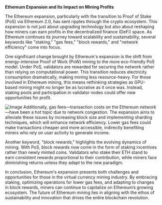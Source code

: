 **Ethereum Expansion and Its Impact on Mining Profits**

The Ethereum expansion, particularly with the transition to Proof of Stake (PoS) via Ethereum 2.0, has sent ripples through the crypto ecosystem. This expansion is not just about upgrading technology but also about reshaping how miners can earn profits in the decentralized finance (DeFi) space. As Ethereum continues its journey toward scalability and sustainability, several keywords like "staking," "gas fees," "block rewards," and "network efficiency" come into focus.

One significant change brought by Ethereum's expansion is the shift from energy-intensive Proof of Work (PoW) mining to the more eco-friendly PoS model. Under PoS, validators are rewarded for securing the network rather than relying on computational power. This transition reduces electricity consumption dramatically, making mining less resource-heavy. For those involved in Ethereum mining, this means rethinking strategies as GPU-based mining might no longer be as lucrative as it once was. Instead, staking pools and participation in validator nodes could offer new opportunities for profit.


![Image](https://github.com/user-attachments/assets/31692037-0104-4703-abd1-696b6a7dd41b)
Additionally, gas fees—transaction costs on the Ethereum network—have been a hot topic due to network congestion. The expansion aims to alleviate these issues by increasing block size and implementing sharding techniques, which will enhance network efficiency. Lower gas fees could make transactions cheaper and more accessible, indirectly benefiting miners who rely on user activity to generate income.

Another keyword, "block rewards," highlights the evolving dynamics of mining. With PoS, block rewards now come in the form of staking incentives rather than newly minted coins. Validators who stake their ETH stand to earn consistent rewards proportional to their contribution, while miners face diminishing returns unless they adapt to the new paradigm.

In conclusion, Ethereum's expansion presents both challenges and opportunities for those in the virtual currency mining industry. By embracing staking, optimizing operations for lower gas fees, and adapting to changes in block rewards, miners can continue to capitalize on Ethereum’s growing ecosystem. The future of Ethereum mining lies in aligning with the ethos of sustainability and innovation that drives the entire blockchain revolution.